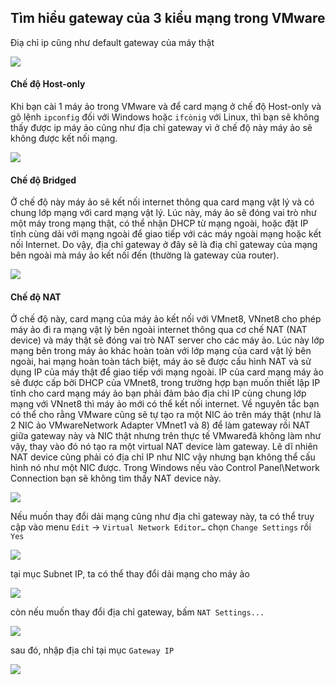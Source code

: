 ## Tìm hiểu gateway của 3 kiểu mạng trong VMware

Điạ chỉ ip cũng như default gateway của máy thật

<img src="img/06.png">

#### Chế độ Host-only

Khi bạn cài 1 máy ảo trong VMware và để card mạng ở chế độ Host-only và gõ lệnh `ipconfig` đối với Windows hoặc `ifcònig` với Linux, thì bạn sẽ không thấy được ip máy ảo cũng như địa chỉ gateway vì ở chế độ này máy ảo sẽ không được kết nối mạng.

<img src="img/07.png">

#### Chế độ Bridged

Ở chế độ này máy ảo sẽ kết nối internet thông qua card mạng vật lý và có chung lớp mạng với card mạng vật lý. Lúc này, máy ảo sẽ đóng vai trò như một máy trong mạng thật, có thể nhận DHCP từ mạng ngoài, hoặc đặt IP tĩnh cùng dải với mạng ngoài để giao tiếp với các máy ngoài mạng hoặc kết nối Internet. Do vậy, địa chỉ gateway ở đây sẽ là điạ chỉ gateway của mạng bên ngoài mà máy ảo kết nối đến (thường là gateway của router).

<img src="img/08.png">

#### Chế độ NAT

Ở chế độ này, card mạng của máy ảo kết nối với VMnet8, VNnet8 cho phép máy ảo đi ra mạng vật lý bên ngoài internet thông qua cơ chế NAT (NAT device) và máy thật sẽ đóng vai trò NAT server cho các máy ảo. Lúc này lớp mạng bên trong máy ảo khác hoàn toàn với lớp mạng của card vật lý bên ngoài, hai mạng hoàn toàn tách biệt, máy ảo sẽ được cấu hình NAT và sử dụng IP của máy thật để giao tiếp với mạng ngoài. IP của card mạng máy ảo sẽ được cấp bởi DHCP của VMnet8, trong trường hợp bạn muốn thiết lập IP tĩnh cho card mạng máy ảo bạn phải đảm bảo địa chỉ IP cùng chung lớp mạng với VNnet8 thì máy ảo mới có thể kết nối internet. Về nguyên tắc bạn có thể cho rằng VMware cũng sẽ tự tạo ra một NIC ảo trên máy thật (như là 2 NIC ảo VMwareNetwork  Adapter VMnet1  và  8) để làm gateway rồi NAT giữa gateway này và NIC thật nhưng trên thực tế VMwaređã không làm như vậy, thay vào đó nó tạo ra một virtual NAT device làm gateway. Lẽ dĩ nhiên NAT device cũng phải có địa chỉ IP như NIC vậy nhưng bạn không thể cấu hình nó như một NIC được. Trong Windows nếu vào Control Panel\Network Connection bạn sẽ không tìm thấy NAT device này.

<img src="img/09.png">

Nếu muốn thay đổi dải mạng cũng như địa chỉ gateway này, ta có thể truy cập vào menu `Edit` -> `Virtual Network Editor…` chọn `Change Settings` rồi `Yes`

<img src="img/01.png">

tại mục Subnet IP, ta có thể thay đổi dải mạng cho máy ảo

<img src="img/10.png">

còn nếu muốn thay đổi địa chỉ gateway, bấm `NAT Settings...`

<img src="img/11.png">

sau đó, nhập địa chỉ tại mục `Gateway IP`

<img src="img/12.png">
